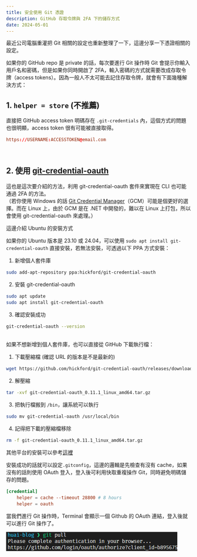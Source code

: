 ```yaml
---
title: 安全使用 Git 憑證
description: GitHub 存取令牌與 2FA 下的儲存方式
date: 2024-05-01
---
```


<!-- heroImage: /git-credentials-setting/heroImage.png -->

最近公司電腦重灌把 Git 相關的設定也重新整理了一下，這邊分享一下憑證相關的設定。

如果你的 GitHub repo 是 private 的話，每次要進行 Git 操作時 Git 會提示你輸入用戶名和密碼，但是如果你同時開啟了 2FA，輸入密碼的方式就需要改成存取令牌（access tokens）。因為一般人不太可能去記住存取令牌，就會有下面幾種解決方式：

## 1. `helper = store` (不推薦)

直接把 GitHub access token 明碼存在 `.git-credentials` 內，這個方式的問題也很明顯，access token 很有可能被直接取得。

```toml
https://USERNAME:ACCESSTOKEN@email.com
```

<br/>

## 2. 使用 **[git-credential-oauth](https://github.com/hickford/git-credential-oauth)**

這也是這次要介紹的方法，利用 git-credential-oauth 套件來實現在 CLI 也可能通過 2FA 的方法。<br/>
（若你使用 Windows 的話 [Git Credential Manager](https://github.com/GitCredentialManager/git-credential-manager)（GCM）可能是個更好的選擇。而在 Linux 上，由於 GCM 是在 .NET 中開發的，難以在 Linux 上打包，所以會使用 git-credential-oauth 來處理。）

這邊介紹 Ubuntu 的安裝方式

如果你的 Ubuntu 版本是 23.10 或 24.04，可以使用 `sudo apt install git-credential-oauth` 直接安裝，若無法安裝，可透過以下 PPA 方式安裝：

1.  新增個人套件庫

```bash
sudo add-apt-repository ppa:hickford/git-credential-oauth
```

2.  安裝 git-credential-oauth

```bash
sudo apt update
sudo apt install git-credential-oauth
```

3.  確認安裝成功

```bash
git-credential-oauth --version
```

<br/>
如果不想新增到個人套件庫，也可以直接從 GitHub 下載執行檔：

1.  下載壓縮檔 (確認 URL 的版本是不是最新的)

```bash
wget https://github.com/hickford/git-credential-oauth/releases/download/v0.11.1/git-credential-oauth_0.11.1_linux_amd64.tar.gz
```

2.  解壓縮

```bash
tar -xvf git-credential-oauth_0.11.1_linux_amd64.tar.gz
```

3.  把執行檔搬到 `/bin`，讓系統可以執行

```bash
sudo mv git-credential-oauth /usr/local/bin
```

4.  記得把下載的壓縮檔移除

```bash
rm -f git-credential-oauth_0.11.1_linux_amd64.tar.gz
```

其他平台的安裝可以參考[這裡](https://github.com/hickford/git-credential-oauth?tab=readme-ov-file#installation)

安裝成功的話就可以設定`.gitconfig`，這邊的邏輯是先檢查有沒有 cache，如果沒有的話則使用 OAuth 登入，登入後可利用快取重複操作 Git，同時避免明碼儲存的問題。

```toml
[credential]
    helper = cache --timeout 28800 # 8 hours
    helper = oauth
```

當我們進行 Git 操作時，Terminal 會顯示一個 Github 的 OAuth 連結，登入後就可以進行 Git 操作了。

![git credentials demo](public/2024/git-credentials-setting/git-credentials-demo.png)
